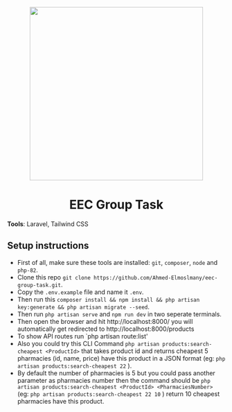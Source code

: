 <p align="center"><a href="https://www.eecegypt.com/en" target="_blank"><img src="https://eecegypt.com/assets/website_images/icon/logo-eec-1.png" width="400" ></a></p>

<h1 align="center">EEC Group Task</h1>

**Tools**: Laravel, Tailwind CSS

## Setup instructions

- First of all, make sure these tools are installed: `git`, `composer`, `node` and `php-82`.
- Clone this repo `git clone https://github.com/Ahmed-Elmoslmany/eec-group-task.git`.
- Copy the `.env.example` file and name it `.env`.
- Then run this `composer install && npm install && php artisan key:generate && php artisan migrate --seed`.
- Then run `php artisan serve` and `npm run dev` in two seperate terminals.
- Then open the browser and hit http://localhost:8000/ you will automatically get redirected to http://localhost:8000/products
- To show API routes run `php artisan route:list'
- Also you could try this CLI Command `php artisan products:search-cheapest <ProductId>` that takes product id and returns cheapest 5 pharmacies (id, name, price)
have this product in a JSON format (eg: `php artisan products:search-cheapest 22` ).
- By default the number of pharmacies is 5 but you could pass another parameter as pharmacies number then the command should be `php artisan products:search-cheapest <ProductId> <PharmaciesNumber>` (eg: `php artisan products:search-cheapest 22 10` ) return 10 cheapest pharmacies have this product.

